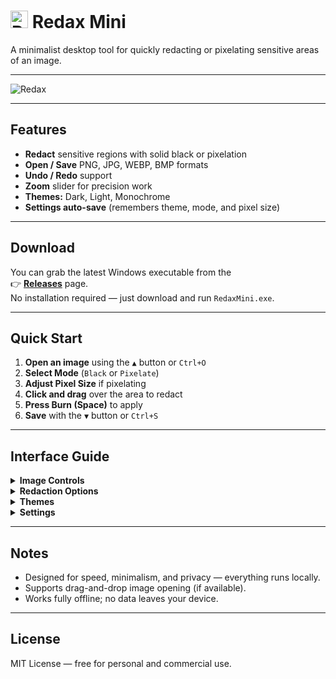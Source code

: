 # <img src="https://i.ibb.co/SwP335Y4/icon.png" alt="Redax Icon" width="28" height="28" /> Redax Mini
A minimalist desktop tool for quickly redacting or pixelating sensitive areas of an image.

---

![Redax](https://cdn.discordapp.com/attachments/1274351440537583666/1431291724382212148/redax-trim.gif?ex=68fce1cb&is=68fb904b&hm=806397954b141387a79612c3582d2b9017594153c97c252769eda50802e4817e&)

---

## Features
- **Redact** sensitive regions with solid black or pixelation
- **Open / Save** PNG, JPG, WEBP, BMP formats
- **Undo / Redo** support
- **Zoom** slider for precision work
- **Themes:** Dark, Light, Monochrome
- **Settings auto-save** (remembers theme, mode, and pixel size)

---

## Download
You can grab the latest Windows executable from the  
👉 **[Releases](../../releases/latest)** page.  
No installation required — just download and run `RedaxMini.exe`.

---

## Quick Start
1. **Open an image** using the `▲` button or `Ctrl+O`  
2. **Select Mode** (`Black` or `Pixelate`)  
3. **Adjust Pixel Size** if pixelating  
4. **Click and drag** over the area to redact  
5. **Press Burn (Space)** to apply  
6. **Save** with the `▼` button or `Ctrl+S`

---

## Interface Guide

<details>
<summary><b>Image Controls</b></summary>

- **Open (▲)** — Load an image file  
- **Save (▼)** — Export your redacted image  
- **Undo (◄)** / **Redo (►)** — Step through changes  
- **Burn (Space)** — Apply selected redactions  
</details>

<details>
<summary><b>Redaction Options</b></summary>

- **Mode:** Choose between `black` (solid fill) or `pixelate`  
- **Pixel Size:** Adjusts pixelation intensity  
- **Zoom:** Scales the view for finer detail  
</details>

<details>
<summary><b>Themes</b></summary>

- Choose **Dark**, **Light**, or **Monochrome**  
- Use `Ctrl+T` / `Ctrl+Shift+T` to cycle themes  
- Theme preference is remembered between sessions  
</details>

<details>
<summary><b>Settings</b></summary>

- Configuration is saved in `settings.yml`  
- Delete it to reset preferences  
</details>

---

## Notes
- Designed for speed, minimalism, and privacy — everything runs locally.  
- Supports drag-and-drop image opening (if available).  
- Works fully offline; no data leaves your device.

---

## License
MIT License — free for personal and commercial use.